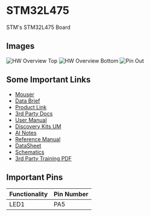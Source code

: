 # STM32L475
STM's STM32L475 Board

## Images

![HW Overview Top](https://docs.neqto.com/images/b-l4s5i-iot01a_hw_top.png)
![HW Overview Bottom](https://docs.neqto.com/images/b-l4s5i-iot01a_hw_bottom.png)
![Pin Out](https://docs.neqto.com/images/b-l4s5i-iot01a_hw_pinout.png)

## Some Important Links

- [Mouser](https://www.mouser.in/ProductDetail/STMicroelectronics/B-L475E-IOT01A2?qs=2m8Gdae5Lr2iZaHS3QKU3w%3D%3D)
- [Data Brief](https://www.mouser.in/datasheet/2/389/b-l475e-iot01a-1848022.pdf)
- [Product Link](https://www.st.com/en/evaluation-tools/b-l475e-iot01a.html#overview)
- [3rd Party Docs](https://docs.neqto.com/docs/en/stm32-discovery-series/hardware/about-stm32-discovery-kit-b-l4s5i-iot01a)
- [User Manual](https://github.com/balaji303/STM32L475/blob/main/docs/um2153-discovery-kit-for-iot-node-multichannel-communication-with-stm32l4-stmicroelectronics.pdf)
- [Discovery Kits UM](https://github.com/balaji303/STM32L475/blob/main/docs/um2052-getting-started-with-stm32-mcu-discovery-kits-software-development-tools-stmicroelectronics.pdf)
- [AI Notes](https://github.com/balaji303/STM32L475/blob/main/docs/en.STM32CubeAI_press_pres.pdf)
- [Reference Manual](https://www.st.com/resource/en/reference_manual/rm0351-stm32l47xxx-stm32l48xxx-stm32l49xxx-and-stm32l4axxx-advanced-armbased-32bit-mcus-stmicroelectronics.pdf)
- [DataSheet](https://www.st.com/resource/en/datasheet/stm32l475vg.pdf)
- [Schematics](https://github.com/balaji303/STM32L475/blob/main/docs/Schematics.pdf)
- [3rd Party Training PDF](https://www.st.com/content/dam/technology-tour-2017/hands-on-training_stm32.pdf)

## Important Pins

|Functionality|Pin Number|
|-|-|
|LED1|PA5|